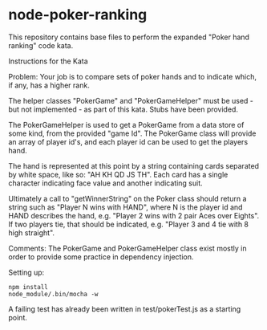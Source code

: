node-poker-ranking
==================

This repository contains base files to perform the expanded "Poker hand ranking"
code kata.

Instructions for the Kata

Problem:
Your job is to compare sets of poker hands and to indicate which, if any, has a higher rank.

The helper classes "PokerGame" and "PokerGameHelper" must be used - but not implemented - as part of this kata.  Stubs have been provided.

The PokerGameHelper is used to get a PokerGame from a data store of some kind, from the provided "game Id".  The PokerGame class will provide an array of player id's, and each player id can be used to get the players hand.

The hand is represented at this point by a string containing cards separated by white space, like so: "AH KH QD JS TH".  Each card has a single character indicating face value and another indicating suit.

Ultimately a call to "getWinnerString" on the Poker class should return a string such as "Player N wins with HAND", where N is the player id and HAND describes the hand, e.g. "Player 2 wins with 2 pair Aces over Eights".   If two players tie, that should be indicated, e.g. "Player 3 and 4 tie with 8 high straight".

Comments:
The PokerGame and PokerGameHelper class exist mostly in order to provide some practice in dependency injection.

Setting up:

```
npm install
node_module/.bin/mocha -w
```

A failing test has already been written in test/pokerTest.js as a starting point.
